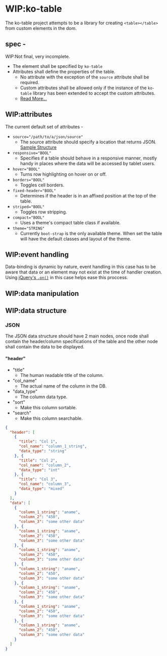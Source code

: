 # WIP:ko-table

>>>
The ko-table project attempts to be a library for creating `<table></table>` from
custom elements in the dom.
>>>



## spec -

>>>
WIP:Not final, very incomplete.
>>>

* The element shall be specified by `ko-table`
* Attributes shall define the properties of the table.
  * No attribute with the exception of the `source` attribute shall be required.
  * Custom attributes shall be allowed only if the instance of the `ko-table`
    library has been extended to accept the custom attributes.
  * [Read More...](#attributes)

## WIP:attributes

The current default set of attributes -

* `source="/path/to/a/json/source"`
  * The source attribute should specify a location that returns JSON. [Sample Structure](#json)
* `responsive="BOOL"`
  * Specifies if a table should behave in a responsive manner, mostly handy
    in places where the data will be accessed by tablet users.
* `hover="BOOL"`
  * Turns row highlighting on hover on or off.
* `borders="BOOL"`
  * Toggles cell borders.
* `fixed-header="BOOL"`
  * Determines if the header is in an affixed position at the top of the table.
* `striped="BOOL"`
  * Toggles row stripping.
* `compact="BOOL"`
  * Uses a theme's compact table class if available.
* `theme="STRING"`
  * Currently `boot-strap` is the only available theme. When set the table will
    have the default classes and layout of the theme.

## WIP:event handling

Data-binding is dynamic by nature, event handling in this case has to be aware
that data or an element may not exist at the time of handler creation. Using
[jQuery's `.on()`](http://api.jquery.com/on/) in this case helps ease this
proccess.

## WIP:data manipulation

## WIP:data structure

### JSON

>>>
The JSON data structure should have 2 main nodes, once node shall contain the
header/column specifications of the table and the other node shall contain the
data to be displayed.
>>>

#### "header"

* "title"
  * The human readable title of the column.
* "col_name"
  * The actual name of the column in the DB.
* "data_type"
  * The column data type.
* "sort"
  * Make this column sortable.
* "search"
  * Make this column searchable.

```json
{
  "header": [
    {
      "title": "Col 1",
      "col_name": "column_1_string",
      "data_type": "string"
    }, {
      "title": "Col 2",
      "col_name": "column_2",
      "data_type": "int"
    }, {
      "title": "Col 3",
      "col_name": "column_3",
      "data_type": "mixed"
    }
  ],
  "data": [
    {
      "column_1_string": "aname",
      "column_2": "450",
      "column_3": "some other data"
    }, {
      "column_1_string": "aname",
      "column_2": "450",
      "column_3": "some other data"
    }, {
      "column_1_string": "aname",
      "column_2": "450",
      "column_3": "some other data"
    }, {
      "column_1_string": "aname",
      "column_2": "450",
      "column_3": "some other data"
    }, {
      "column_1_string": "aname",
      "column_2": "450",
      "column_3": "some other data"
    }, {
      "column_1_string": "aname",
      "column_2": "450",
      "column_3": "some other data"
    }, {
      "column_1_string": "aname",
      "column_2": "450",
      "column_3": "some other data"
    }
  ]
}
```